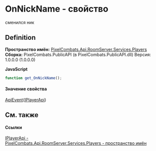 # OnNickName - свойство


сменился ник



## Definition
**Пространство имён:** <a href="708e122f-41de-30e3-c143-1ccf02ad493a">PixelCombats.Api.RoomServer.Services.Players</a>  
**Сборка:** PixelCombats.PublicAPI (в PixelCombats.PublicAPI.dll) Версия: 1.0.0.0 (1.0.0.0)

**JavaScript**
``` JavaScript
function get_OnNickName();

```



#### Значение свойства
<a href="09cd41c4-e05d-d749-d641-73ffdf39afc5">ApiEvent</a>(<a href="daff9440-f4d4-79a2-3653-919bb66eae04">IPlayerApi</a>)

## См. также


#### Ссылки
<a href="daff9440-f4d4-79a2-3653-919bb66eae04">IPlayerApi - </a>  
<a href="708e122f-41de-30e3-c143-1ccf02ad493a">PixelCombats.Api.RoomServer.Services.Players - пространство имён</a>  
